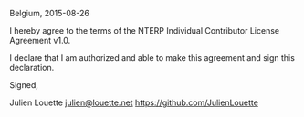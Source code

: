 Belgium, 2015-08-26

I hereby agree to the terms of the NTERP Individual Contributor License
Agreement v1.0.

I declare that I am authorized and able to make this agreement and sign this
declaration.

Signed,

Julien Louette julien@louette.net https://github.com/JulienLouette
